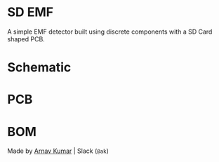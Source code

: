 # SD EMF

A simple EMF detector built using discrete components with a SD Card shaped PCB.

# Schematic

# PCB

# BOM

Made by [Arnav Kumar](https://github.com/arnav-kr) | Slack (`@ak`)
